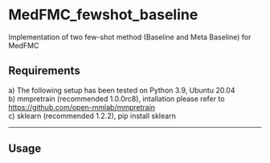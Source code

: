 # MedFMC_fewshot_baseline
Implementation of two few-shot method (Baseline and Meta Baseline) for MedFMC

## Requirements
a) The following setup has been tested on Python 3.9, Ubuntu 20.04  
b) mmpretrain (recommended 1.0.0rc8), intallation please refer to https://github.com/open-mmlab/mmpretrain  
c) sklearn (recommended 1.2.2), pip install sklearn  
****
## Usage 


